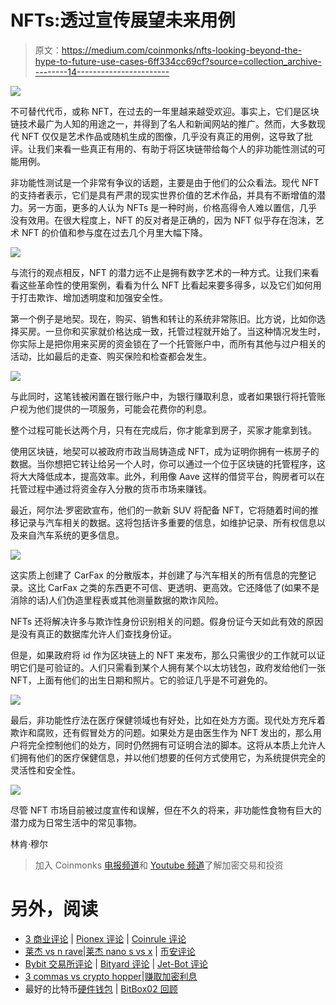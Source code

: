 # NFTs:透过宣传展望未来用例

> 原文：<https://medium.com/coinmonks/nfts-looking-beyond-the-hype-to-future-use-cases-6ff334cc69cf?source=collection_archive---------14----------------------->

![](img/06dbc6908f2cce80fe4e2899f96d7467.png)

不可替代代币，或称 NFT，在过去的一年里越来越受欢迎。事实上，它们是区块链技术最广为人知的用途之一，并得到了名人和新闻网站的推广。然而，大多数现代 NFT 仅仅是艺术作品或随机生成的图像，几乎没有真正的用例，这导致了批评。让我们来看一些真正有用的、有助于将区块链带给每个人的非功能性测试的可能用例。

非功能性测试是一个非常有争议的话题，主要是由于他们的公众看法。现代 NFT 的支持者表示，它们是具有严肃的现实世界价值的艺术作品，并具有不断增值的潜力。另一方面，更多的人认为 NFTs 是一种时尚，价格高得令人难以置信，几乎没有效用。在很大程度上，NFT 的反对者是正确的，因为 NFT 似乎存在泡沫，艺术 NFT 的价值和参与度在过去几个月里大幅下降。

![](img/6c352971f807fa332b4d4c68318c7c09.png)

与流行的观点相反，NFT 的潜力远不止是拥有数字艺术的一种方式。让我们来看看这些革命性的使用案例，看看为什么 NFT 比看起来要多得多，以及它们如何用于打击欺诈、增加透明度和加强安全性。

第一个例子是地契。现在，购买、销售和转让的系统非常陈旧。比方说，比如你选择买房。一旦你和买家就价格达成一致，托管过程就开始了。当这种情况发生时，你实际上是把你用来买房的资金锁在了一个托管账户中，而所有其他与过户相关的活动，比如最后的走查、购买保险和检查都会发生。

![](img/de6c8262ccd9c1df1f01085059b8dc5f.png)

与此同时，这笔钱被闲置在银行账户中，为银行赚取利息，或者如果银行将托管账户视为他们提供的一项服务，可能会花费你的利息。

整个过程可能长达两个月，只有在完成后，你才能拿到房子，买家才能拿到钱。

使用区块链，地契可以被政府市政当局铸造成 NFT，成为证明你拥有一栋房子的数据。当你想把它转让给另一个人时，你可以通过一个位于区块链的托管程序，这将大大降低成本，提高效率。此外，利用像 Aave 这样的借贷平台，购房者可以在托管过程中通过将资金存入分散的货币市场来赚钱。

最近，阿尔法·罗密欧宣布，他们的一款新 SUV 将配备 NFT，它将随着时间的推移记录与汽车相关的数据。这将包括许多重要的信息，如维护记录、所有权信息以及来自汽车系统的更多信息。

![](img/7fc8d643d139b3e44e66099b2366c312.png)

这实质上创建了 CarFax 的分散版本，并创建了与汽车相关的所有信息的完整记录。这比 CarFax 之类的东西更不可信、更透明、更高效。它还降低了(如果不是消除的话)人们伪造里程表或其他测量数据的欺诈风险。

NFTs 还将解决许多与欺诈性身份识别相关的问题。假身份证今天如此有效的原因是没有真正的数据库允许人们查找身份证。

但是，如果政府将 id 作为区块链上的 NFT 来发布，那么只需很少的工作就可以证明它们是可验证的。人们只需看到某个人拥有某个以太坊钱包，政府发给他们一张 NFT，上面有他们的出生日期和照片。它的验证几乎是不可避免的。

![](img/4149c28142b453e01127ea802867aa71.png)

最后，非功能性疗法在医疗保健领域也有好处，比如在处方方面。现代处方充斥着欺诈和腐败，还有假冒处方的问题。如果处方是由医生作为 NFT 发出的，那么用户将完全控制他们的处方，同时仍然拥有可证明合法的脚本。这将从本质上允许人们拥有他们的医疗保健信息，并以他们想要的任何方式使用它，为系统提供完全的灵活性和安全性。

![](img/86b03df3e0a1ae552ae14b935c84094d.png)

尽管 NFT 市场目前被过度宣传和误解，但在不久的将来，非功能性食物有巨大的潜力成为日常生活中的常见事物。

林肯·穆尔

> 加入 Coinmonks [电报频道](https://t.me/coincodecap)和 [Youtube 频道](https://www.youtube.com/c/coinmonks/videos)了解加密交易和投资

# 另外，阅读

*   [3 商业评论](/coinmonks/3commas-review-an-excellent-crypto-trading-bot-2020-1313a58bec92) | [Pionex 评论](https://coincodecap.com/pionex-review-exchange-with-crypto-trading-bot) | [Coinrule 评论](/coinmonks/coinrule-review-2021-a-beginner-friendly-crypto-trading-bot-daf0504848ba)
*   [莱杰 vs n rave](/coinmonks/ledger-vs-ngrave-zero-7e40f0c1d694)|[莱杰 nano s vs x](/coinmonks/ledger-nano-s-vs-x-battery-hardware-price-storage-59a6663fe3b0) | [币安评论](/coinmonks/binance-review-ee10d3bf3b6e)
*   [Bybit 交易所评论](/coinmonks/bybit-exchange-review-dbd570019b71) | [Bityard 评论](https://coincodecap.com/bityard-reivew) | [Jet-Bot 评论](https://coincodecap.com/jet-bot-review)
*   [3 commas vs crypto hopper](/coinmonks/3commas-vs-pionex-vs-cryptohopper-best-crypto-bot-6a98d2baa203)|[赚取加密利息](/coinmonks/earn-crypto-interest-b10b810fdda3)
*   最好的比特币[硬件钱包](/coinmonks/hardware-wallets-dfa1211730c6) | [BitBox02 回顾](/coinmonks/bitbox02-review-your-swiss-bitcoin-hardware-wallet-c36c88fff29)